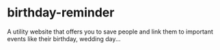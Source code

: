 # birthday-reminder
A utility website that offers you to save people and link them to important events like their birthday, wedding day...
